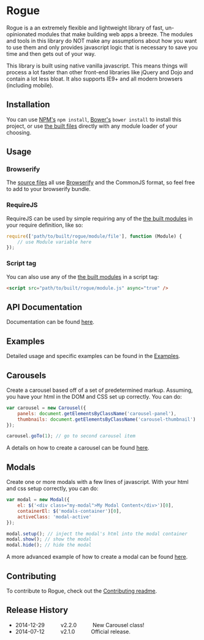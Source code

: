 # Rogue

Rogue is a an extremely flexible and lightweight library of fast, un-opinionated modules that make building web apps a breeze.
The modules and tools in this library do NOT make any assumptions about how you want to use them and only provides javascript
logic that is necessary to save you time and then gets out of your way.

This library is built using native vanilla javascript. This means things will process a lot faster than other
front-end libraries like jQuery and Dojo and contain a lot less bloat. It also supports IE9+ and all modern
browsers (including mobile).

## Installation

You can use [NPM's](https://www.npmjs.com/) `npm install`, [Bower's](http://bower.io/) `bower install` to install this project,
 or use [the built files](build) directly with any module loader of your choosing.

## Usage

### Browserify

The [source files](src) all use [Browserify](http://browserify.org/) and the CommonJS format, so feel free to add to your browserify bundle.


### RequireJS

RequireJS can be used by simple requiring any of the [the built modules](build) in your require definition, like so:

```javascript
require(['path/to/built/rogue/module/file'], function (Module) {
    // use Module variable here
});
```

### Script tag

You can also use any of the [the built modules](build) in a script tag:

```html
<script src="path/to/built/rogue/module.js" async="true" />
```

## API Documentation

Documentation can be found [here](http://mkay581.github.io/rogue/api/current/).

## Examples

Detailed usage and specific examples can be found in the [Examples](https://github.com/mkay581/rogue/blob/master/examples).


## Carousels

Create a carousel based off of a set of predetermined markup. Assuming, you have your html in the DOM and CSS
set up correctly. You can do:

```javascript
var carousel = new Carousel({
    panels: document.getElementsByClassName('carousel-panel'),
    thumbnails: document.getElementsByClassName('carousel-thumbnail')
});

carousel.goTo(1); // go to second carousel item
```

A details on how to create a carousel can be found [here](examples/carousel.html).

## Modals

Create one or more modals with a few lines of javascript. With your html and css setup correctly, you can do:

```javascript
var modal = new Modal({
    el: $('<div class="my-modal">My Modal Content</div>')[0],
    containerEl: $('modals-container')[0],
    activeClass: 'modal-active'
});

modal.setup(); // inject the modal's html into the modal container
modal.show(); // show the modal
modal.hide(); // hide the modal

```
A more advanced example of how to create a modal can be found [here](examples/modal.html).


## Contributing

To contribute to Rogue, check out the [Contributing readme](https://github.com/mkay581/rogue/blob/master/CONTRIBUTING.md).

## Release History

 * 2014-12-29   v2.2.0   New Carousel class!
 * 2014-07-12   v2.1.0   Official release.